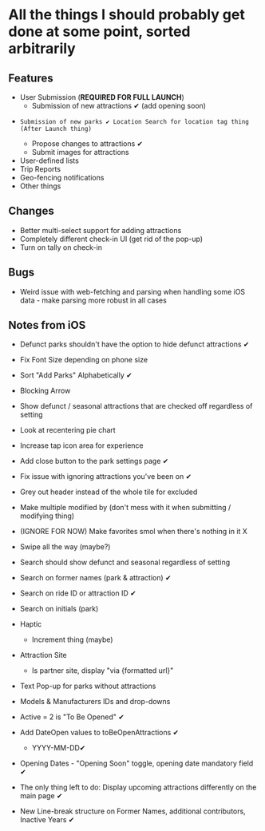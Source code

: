 # All the things I should probably get done at some point, sorted arbitrarily

## Features
 - User Submission (**REQUIRED FOR FULL LAUNCH**)
    - Submission of new attractions ✔ (add opening soon)
-     Submission of new parks ✔ Location Search for location tag thing
      (After Launch thing)
    - Propose changes to attractions ✔
    - Submit images for attractions
 - User-defined lists
 - Trip Reports
 - Geo-fencing notifications
 - Other things

## Changes
 - Better multi-select support for adding attractions
 - Completely different check-in UI (get rid of the pop-up)
 - Turn on tally on check-in
 
## Bugs
 - Weird issue with web-fetching and parsing when handling some iOS data - make parsing more robust in all cases
 
## Notes from iOS
 - Defunct parks shouldn't have the option to hide defunct attractions ✔
 - Fix Font Size depending on phone size
-  Sort "Add Parks" Alphabetically ✔
 - Blocking Arrow
 - Show defunct / seasonal attractions that are checked off regardless of setting
 - Look at recentering pie chart
 - Increase tap icon area for experience
 - Add close button to the park settings page ✔
 - Fix issue with ignoring attractions you've been on ✔
 - Grey out header instead of the whole tile for excluded
 - Make multiple modified by (don't mess with it when submitting / modifying thing)
 - (IGNORE FOR NOW) Make favorites smol when there's nothing in it X
 - Swipe all the way (maybe?)
 - Search should show defunct and seasonal regardless of setting
 - Search on former names (park & attraction) ✔
 - Search on ride ID or attraction ID ✔
 - Search on initials (park)
 - Haptic 
    - Increment thing (maybe)
 - Attraction Site
    - Is partner site, display "via {formatted url}"
 - Text Pop-up for parks without attractions
    
-  Models & Manufacturers IDs and drop-downs

 - Active = 2 is "To Be Opened" ✔
 - Add DateOpen values to toBeOpenAttractions ✔
   - YYYY-MM-DD✔
 - Opening Dates - "Opening Soon" toggle, opening date mandatory field ✔
-  The only thing left to do: Display upcoming attractions differently
   on the main page ✔
 
 - New Line-break structure on Former Names, additional contributors, Inactive Years ✔
